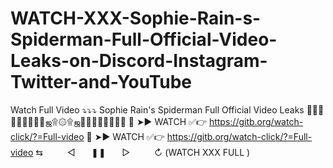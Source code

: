 # WATCH-XXX-Sophie-Rain-s-Spiderman-Full-Official-Video-Leaks-on-Discord-Instagram-Twitter-and-YouTube
Watch Full Video ⤵️⤵️⤵️ Sophie Rain's Spiderman Full Official Video Leaks           💛💛💛💛💛💛💛💛💛ஜ۩۞۩ஜ💛💛💛💛💛💛💛💛   🍑 ➤► WATCH ✅👉 https://gitb.org/watch-click/?=Full-video   🍑 ➤► WATCH ✅👉 https://gitb.org/watch-click/?=Full-video                                            ⇆ㅤㅤㅤ◁ㅤㅤ❚❚ㅤㅤ▷ㅤㅤㅤ↻  (WATCH XXX FULL ) 
